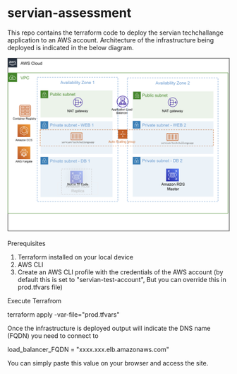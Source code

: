 # servian-assessment
This repo contains the terraform code to deploy the servian techchallange application to an AWS account.
Architecture of the infrastructure being deployed is indicated in the below diagram.

![Architecture](app_architecture.png)


Prerequisites

1. Terraform installed on your local device
2. AWS CLI
3. Create an AWS CLI profile with the credentials of the AWS account (by default this is set to "servian-test-account", But you can override this in prod.tfvars file)

Execute Terrafrom

terraform apply -var-file="prod.tfvars"

Once the infrastructure is deployed output will indicate the DNS name (FQDN) you need to connect to

load_balancer_FQDN = "xxxx.xxx.elb.amazonaws.com"

You can simply paste this value on your browser and access the site.